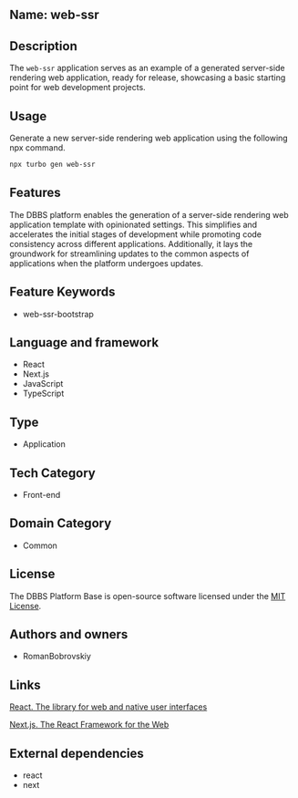## Name: web-ssr

## Description

The `web-ssr` application serves as an example of a generated server-side rendering web application, ready for release, showcasing a basic starting point for web development projects.

## Usage

Generate a new server-side rendering web application using the following npx command.

```bash
npx turbo gen web-ssr
```

## Features

The DBBS platform enables the generation of a server-side rendering web application template with opinionated settings. This simplifies and accelerates the initial stages of development while promoting code consistency across different applications. Additionally, it lays the groundwork for streamlining updates to the common aspects of applications when the platform undergoes updates.

## Feature Keywords

- web-ssr-bootstrap

## Language and framework

- React
- Next.js
- JavaScript
- TypeScript

## Type

- Application

## Tech Category

- Front-end

## Domain Category

- Common

## License

The DBBS Platform Base is open-source software licensed under the [MIT License](LICENSE).

## Authors and owners

- RomanBobrovskiy

## Links

[React. The library for web and native user interfaces](https://react.dev/)

[Next.js. The React Framework for the Web](https://nextjs.org/)

## External dependencies

- react
- next
